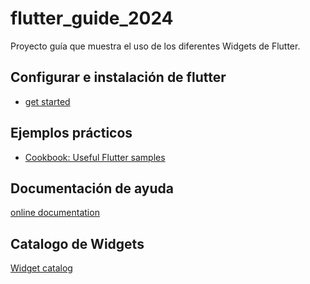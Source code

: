 # flutter_guide_2024

Proyecto guía que muestra el uso de los diferentes Widgets de Flutter.

## Configurar e instalación de flutter
- [get started](https://docs.flutter.dev/get-started/codelab)

## Ejemplos prácticos
- [Cookbook: Useful Flutter samples](https://docs.flutter.dev/cookbook)

## Documentación de ayuda
[online documentation](https://docs.flutter.dev/)

## Catalogo de Widgets
[Widget catalog](https://docs.flutter.dev/ui/widgets/)
